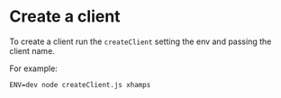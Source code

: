 # Create a client

To create a client run the `createClient` setting the env and passing the client name.

For example:

```shell
ENV=dev node createClient.js xhamps
```
